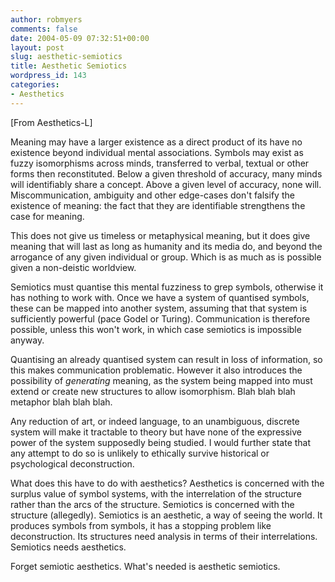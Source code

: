 ```yaml
---
author: robmyers
comments: false
date: 2004-05-09 07:32:51+00:00
layout: post
slug: aesthetic-semiotics
title: Aesthetic Semiotics
wordpress_id: 143
categories:
- Aesthetics
---
```


[From Aesthetics-L]  
  
Meaning may have a larger existence as a direct product of its have no existence beyond individual mental associations. Symbols may exist as fuzzy isomorphisms across minds, transferred to verbal, textual or other forms then reconstituted. Below a given threshold of accuracy, many minds will identifiably share a concept. Above a given level of accuracy, none will. Miscommunication, ambiguity and other edge-cases don't falsify the existence of meaning: the fact that they are identifiable strengthens the case for meaning.  
  
This does not give us timeless or metaphysical meaning, but it does give meaning that will last as long as humanity and its media do, and beyond the arrogance of any given individual or group. Which is as much as is possible given a non-deistic worldview.  
  
Semiotics must quantise this mental fuzziness to grep symbols, otherwise it has nothing to work with. Once we have a system of quantised symbols, these can be mapped into another system, assuming that that system is sufficiently powerful (pace Godel or Turing). Communication is therefore possible, unless this won't work, in which case semiotics is impossible anyway.  
  
Quantising an already quantised system can result in loss of information, so this makes communication problematic. However it also introduces the possibility of *generating* meaning, as the system being mapped into must extend or create new structures to allow isomorphism. Blah blah blah metaphor blah blah blah.  
  
Any reduction of art, or indeed language, to an unambiguous, discrete system will make it tractable to theory but have none of the expressive power of the system supposedly being studied. I would further state that any attempt to do so is unlikely to ethically survive historical or psychological deconstruction.  
  
What does this have to do with aesthetics? Aesthetics is concerned with the surplus value of symbol systems, with the interrelation of the structure rather than the arcs of the structure. Semiotics is concerned with the structure (allegedly). Semiotics is an aesthetic, a way of seeing the world. It produces symbols from symbols, it has a stopping problem like deconstruction. Its structures need analysis in terms of their interrelations. Semiotics needs aesthetics.  
  
Forget semiotic aesthetics. What's needed is aesthetic semiotics.

  


